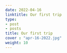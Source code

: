```yaml
---
date: 2022-04-16
linktitle: Our first trip
type:
- post
- posts
title: Our first trip
cover : "apr-16-2022.jpg"
weight: 10
---
```



